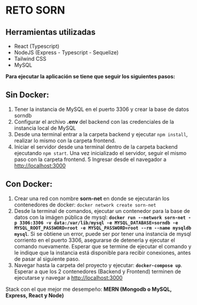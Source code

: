 # RETO SORN

## Herramientas utilizadas
- React (Typescript)
- NodeJS (Express - Typescript - Sequelize)
- Tailwind CSS
- MySQL

**Para ejecutar la aplicación se tiene que seguir los siguientes pasos:**

## Sin Docker:
1. Tener la instancia de MySQL en el puerto 3306 y crear la base de datos sorndb
2. Configurar el archivo **.env** del backend con las credenciales de la instancia local de MySQL
3. Desde una terminal entrar a la carpeta backend y ejecutar `npm install`, realizar lo mismo con la carpeta frontend.
4. Iniciar el servidor desde una terminal dentro de la carpeta backend ejecutando `npm start`. Una vez inicializado el servidor, seguir el mismo paso con la carpeta frontend.
5 Ingresar desde el navegador a [http://localhost:3000](http://localhost:3000) 

## Con Docker:
1. Crear una red con nombre **sorn-net** en donde se ejecutarán los contenedores de docker: `docker network create sorn-net`
2. Desde la terminal de comandos, ejecutar un contenedor para la base de datos con la imágen pública de mysql: **`docker run --network sorn-net -p 3306:3306 -v data:/var/lib/mysql -e MYSQL_DATABASE=sorndb -e MYSQL_ROOT_PASSWORD=root -e MYSQL_PASSWORD=root --rm --name mysqldb mysql`**. Si se obtiene un error, puede ser por tener una instancia de mysql corriento en el puerto 3306, asegurarse de detenerla y ejecutar el comando nuevamente. Esperar que se termine de ejecutar el comando y le indique que la instancia está disponible para recibir conexiones, antes de pasar al siguiente paso.
3. Navegar hasta la carpeta del proyecto y ejecutar: **`docker-compose up`**. Esperar a que los 2 contenedores (Backend y Frontend) terminen de ejecutarse y navegar a [http://localhost:3000](http://localhost:3000)

Stack con el que mejor me desempeño: **MERN (Mongodb o MySQL, Express, React y Node)**
